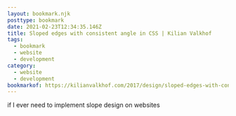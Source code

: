 ```yaml
---
layout: bookmark.njk
posttype: bookmark
date: 2021-02-23T12:34:35.146Z
title: Sloped edges with consistent angle in CSS | Kilian Valkhof
tags:
  - bookmark
  - website
  - development
category:
  - website
  - development
bookmarkof: https://kilianvalkhof.com/2017/design/sloped-edges-with-consistent-angle-in-css/
---
```

if I ever need to implement slope design on websites
